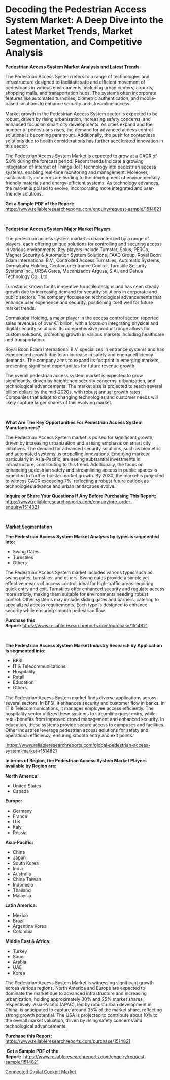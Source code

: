 <p><h1>Decoding the Pedestrian Access System Market: A Deep Dive into the Latest Market Trends, Market Segmentation, and Competitive Analysis</h1></p><p><strong>Pedestrian Access System Market Analysis and Latest Trends</strong></p>
<p><p>The Pedestrian Access System refers to a range of technologies and infrastructure designed to facilitate safe and efficient movement of pedestrians in various environments, including urban centers, airports, shopping malls, and transportation hubs. The systems often incorporate features like automated turnstiles, biometric authentication, and mobile-based solutions to enhance security and streamline access.</p><p>Market growth in the Pedestrian Access System sector is expected to be robust, driven by rising urbanization, increasing safety concerns, and enhanced focus on smart city developments. As cities expand and the number of pedestrians rises, the demand for advanced access control solutions is becoming paramount. Additionally, the push for contactless solutions due to health considerations has further accelerated innovation in this sector.</p><p>The Pedestrian Access System Market is expected to grow at a CAGR of 5.8% during the forecast period. Recent trends indicate a growing integration of Internet of Things (IoT) technology into pedestrian access systems, enabling real-time monitoring and management. Moreover, sustainability concerns are leading to the development of environmentally friendly materials and energy-efficient systems. As technology advances, the market is poised to evolve, incorporating more integrated and user-friendly solutions.</p></p>
<p><strong>Get a Sample PDF of the Report:&nbsp;</strong> <a href="https://www.reliableresearchreports.com/enquiry/request-sample/1514821?utm_campaign=37&utm_medium=2&utm_source=Github&utm_content=ia&utm_term=17012025&utm_id=pedestrian-access-system">https://www.reliableresearchreports.com/enquiry/request-sample/1514821</a></p>
<p>&nbsp;</p>
<p><strong>Pedestrian Access System Major Market Players</strong></p>
<p><p>The pedestrian access system market is characterized by a range of players, each offering unique solutions for controlling and securing access in various environments. Key players include Turnstar, Solus, PERCo, Magnet Security & Automation System Solutions, FAAC Group, Royal Boon Edam International B.V., Controlled Access Turnstiles, Automatic Systems, Dormakaba Holding, Centaman Entrance Control, Turnstile Security Systems Inc., URSA Gates, Mecanizados Argusa, S.A., and Dahua Technology Co., Ltd.</p><p>Turnstar is known for its innovative turnstile designs and has seen steady growth due to increasing demand for security solutions in corporate and public sectors. The company focuses on technological advancements that enhance user experience and security, positioning itself well for future market trends.</p><p>Dormakaba Holding, a major player in the access control sector, reported sales revenues of over €1 billion, with a focus on integrating physical and digital security solutions. Its comprehensive product range allows for custom solutions, promoting growth in various markets including healthcare and transportation.</p><p>Royal Boon Edam International B.V. specializes in entrance systems and has experienced growth due to an increase in safety and energy efficiency demands. The company aims to expand its footprint in emerging markets, presenting significant opportunities for future revenue growth.</p><p>The overall pedestrian access system market is expected to grow significantly, driven by heightened security concerns, urbanization, and technological advancements. The market size is projected to reach several billion dollars by the mid-2020s, with robust annual growth rates. Companies that adapt to changing technologies and customer needs will likely capture larger shares of this evolving market.</p></p>
<p>&nbsp;</p>
<p><strong>What Are The Key Opportunities For Pedestrian Access System Manufacturers?</strong></p>
<p><p>The Pedestrian Access System market is poised for significant growth, driven by increasing urbanization and a rising emphasis on smart city initiatives. The demand for advanced security solutions, such as biometric and automated systems, is propelling innovations. Emerging markets, particularly in Asia-Pacific, are seeing substantial investments in infrastructure, contributing to this trend. Additionally, the focus on enhancing pedestrian safety and streamlining access in public spaces is expected to further bolster market growth. By 2030, the market is projected to witness CAGR exceeding 7%, reflecting a robust future outlook as technologies advance and urban landscapes evolve.</p></p>
<p><strong>Inquire or Share Your Questions If Any Before Purchasing This Report:</strong> <a href="https://www.reliableresearchreports.com/enquiry/pre-order-enquiry/1514821?utm_campaign=37&utm_medium=2&utm_source=Github&utm_content=ia&utm_term=17012025&utm_id=pedestrian-access-system">https://www.reliableresearchreports.com/enquiry/pre-order-enquiry/1514821</a></p>
<p>&nbsp;</p>
<p><strong>Market Segmentation</strong></p>
<p><strong>The Pedestrian Access System Market Analysis by types is segmented into:</strong></p>
<p><ul><li>Swing Gates</li><li>Turnstiles</li><li>Others</li></ul></p>
<p><p>The Pedestrian Access System market includes various types such as swing gates, turnstiles, and others. Swing gates provide a simple yet effective means of access control, ideal for high-traffic areas requiring quick entry and exit. Turnstiles offer enhanced security and regulate access more strictly, making them suitable for environments needing robust control. Other systems may include sliding gates and barriers, catering to specialized access requirements. Each type is designed to enhance security while ensuring smooth pedestrian flow.</p></p>
<p><strong>Purchase this Report:&nbsp;</strong><a href="https://www.reliableresearchreports.com/purchase/1514821?utm_campaign=37&utm_medium=2&utm_source=Github&utm_content=ia&utm_term=17012025&utm_id=pedestrian-access-system">https://www.reliableresearchreports.com/purchase/1514821</a></p>
<p>&nbsp;</p>
<p><strong>The Pedestrian Access System Market Industry Research by Application is segmented into:</strong></p>
<p><ul><li>BFSI</li><li>IT & Telecommunications</li><li>Hospitality</li><li>Retail</li><li>Education</li><li>Others</li></ul></p>
<p><p>The Pedestrian Access System market finds diverse applications across several sectors. In BFSI, it enhances security and customer flow in banks. In IT & Telecommunications, it manages employee access efficiently. The hospitality sector utilizes these systems to streamline guest entry, while retail benefits from improved crowd management and enhanced security. In education, these systems provide secure access to campuses and facilities. Other industries leverage pedestrian access solutions for safety and operational efficiency, ensuring smooth entry and exit points.</p></p>
<p><a href="https://www.reliableresearchreports.com/global-pedestrian-access-system-market-r1514821?utm_campaign=37&utm_medium=2&utm_source=Github&utm_content=ia&utm_term=17012025&utm_id=pedestrian-access-system">&nbsp;https://www.reliableresearchreports.com/global-pedestrian-access-system-market-r1514821</a></p>
<p><strong>In terms of Region, the Pedestrian Access System Market Players available by Region are:</strong></p>
<p>
    <p> <strong> North America: </strong>
        <ul>
            <li>United States</li>
            <li>Canada</li>
        </ul>
        </p> 
    <p> <strong> Europe: </strong>
        <ul>
            <li>Germany</li>
            <li>France</li>
            <li>U.K.</li>
            <li>Italy</li>
            <li>Russia</li>
        </ul>
        </p> 
    <p> <strong> Asia-Pacific: </strong>
        <ul>
            <li>China</li>
            <li>Japan</li>
            <li>South Korea</li>
            <li>India</li>
            <li>Australia</li>
            <li>China Taiwan</li>
            <li>Indonesia</li>
            <li>Thailand</li>
            <li>Malaysia</li>
        </ul>
        </p> 
    <p> <strong> Latin America: </strong>
        <ul>
            <li>Mexico</li>
            <li>Brazil</li>
            <li>Argentina Korea</li>
            <li>Colombia</li>
        </ul>
        </p> 
    <p> <strong> Middle East & Africa: </strong>
        <ul>
            <li>Turkey</li>
            <li>Saudi</li>
            <li>Arabia</li>
            <li>UAE</li>
            <li>Korea</li>
        </ul>
    </p>
    </p>
<p><p>The Pedestrian Access System Market is witnessing significant growth across various regions. North America and Europe are expected to dominate the market due to advanced infrastructure and increasing urbanization, holding approximately 30% and 25% market shares, respectively. Asia-Pacific (APAC), led by robust urban development in China, is anticipated to capture around 35% of the market share, reflecting strong growth potential. The USA is projected to contribute about 10% to the overall market valuation, driven by rising safety concerns and technological advancements.</p></p>
<p><strong>Purchase this Report: </strong><a href="https://www.reliableresearchreports.com/purchase/1514821?utm_campaign=37&utm_medium=2&utm_source=Github&utm_content=ia&utm_term=17012025&utm_id=pedestrian-access-system">https://www.reliableresearchreports.com/purchase/1514821</a></p>
<p>&nbsp;<strong>Get a Sample PDF of the Report:&nbsp;&nbsp;</strong><a href="https://www.reliableresearchreports.com/enquiry/request-sample/1514821?utm_campaign=37&utm_medium=2&utm_source=Github&utm_content=ia&utm_term=17012025&utm_id=pedestrian-access-system">https://www.reliableresearchreports.com/enquiry/request-sample/1514821</a></p>
<p><strong></strong></p>
<p><p><a href="https://github.com/wwwkeltoum/Market-Research-Report-List-5/blob/main/connected-digital-cockpit-market.md?utm_campaign=37&utm_medium=2&utm_source=Github&utm_content=ia&utm_term=17012025&utm_id=pedestrian-access-system">Connected Digital Cockpit Market</a></p></p>